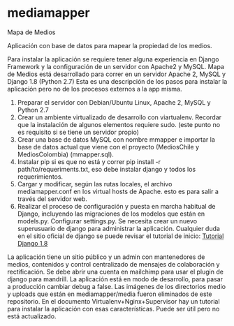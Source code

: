 # mediamapper
Mapa de Medios

Aplicación con base de datos para mapear la propiedad de los medios.

Para instalar la aplicación se requiere tener alguna experiencia en Django Framework y la configuración de un servidor con Apache2 y MySQL.
Mapa de Medios está desarrollado para correr en un servidor Apache 2, MySQL y Django 1.8 (Python 2.7)
Esta es una descripción de los pasos para instalar la aplicación pero no de los procesos externos a la app misma.

1. Preparar el servidor con Debian/Ubuntu Linux, Apache 2, MySQL y Python 2.7
2. Crear un ambiente virtualizado de desarrollo con viartualenv. Recordar que la instalación de algunos elementos requiere sudo. (este punto no es requisito si se tiene un servidor propio)
3. Crear una base de datos MySQL con nombre mmapper e importar la base de datos actual que viene con el proyecto (MediosChile y MediosColombia) (mmapper.sql).
4. Instalar pip si es que no está y correr pip install -r path/to/requeriments.txt, eso debe instalar django y todos los requerimientos.
5. Cargar y modificar, según las rutas locales, el archivo mediamapper.conf en los virtual hosts de Apache. esto es para salir a través del servidor web.
6. Realizar el proceso de configuración y puesta en marcha habitual de Django, incluyendo las migraciones de los modelos que están en models.py. Configurar settings.py. Se necesita crear un nuevo superusuario de django para administrar la aplicación. Cualquier duda en el sitio oficial de django se puede revisar el tutorial de inicio: [Tutorial Django 1.8](https://docs.djangoproject.com/en/1.8/intro/)

La aplicación tiene un sitio público y un admin con mantenedores de medios, contenidos y control centralizado de mensajes de colaboración y rectificación.
Se debe abrir una cuenta en mailchimp para usar el plugin de django para mandrill.
La aplicación está en modo de desarrollo, para pasar a producción cambiar debug a false.
Las imágenes de los directorios medio y uploads que están en mediamapper/media fueron eliminados de este repositorio.
En el documento Virtualenv+Nginx+Supervisor hay un tutorial para instalar la aplicación con esas características. Puede ser útil pero no está actualizado.
